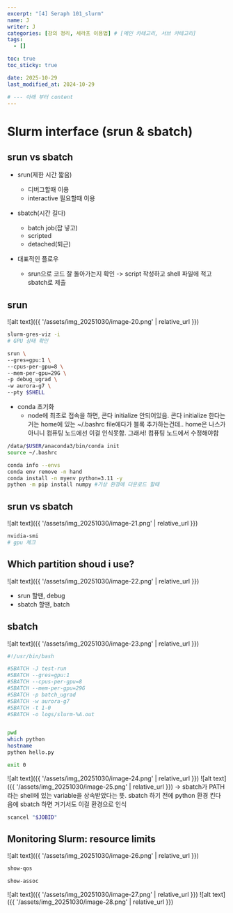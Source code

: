 ```yaml
---
excerpt: "[4] Seraph 101_slurm"
name: J
writer: J
categories: [강의 정리, 세라프 이용법] # [메인 카테고리, 서브 카테고리]
tags:
  - []

toc: true
toc_sticky: true

date: 2025-10-29
last_modified_at: 2024-10-29

# --- 아래 부터 content
---
```

# Slurm interface (srun & sbatch)

## srun vs sbatch
- srun(제한 시간 짧음)
    - 디버그할때 이용
    - interactive 필요할때 이용
- sbatch(시간 길다)
    - batch job(잡 넣고)
    - scripted
    - detached(퇴근)

- 대표적인 플로우
    - srun으로 코드 잘 돌아가는지 확인 -> script 작성하고 shell 파일에 적고 sbatch로 제출

## srun
![alt text]({{ '/assets/img_20251030/image-20.png' | relative_url }})
```bash
slurm-gres-viz -i
# GPU 상태 확인
```
```bash
srun \
--gres=gpu:1 \
--cpus-per-gpu=8 \
--mem-per-gpu=29G \
-p debug_ugrad \
-w aurora-g7 \
--pty $SHELL
```

- conda 초기화
    - node에 최초로 접속을 하면, 콘다 initialize 안되어있음. 콘다 initialize 한다는거는 home에 있는 ~/.bashrc file에다가 블록 추가하는건데.. home은 나스가 아니니 컴퓨팅 노드에선 이걸 인식못함. 그래서! 컴퓨팅 노드에서 수정해야함

```bash
/data/$USER/anaconda3/bin/conda init
source ~/.bashrc
```
```bash
conda info --envs
conda env remove -n hand
conda install -n myenv python=3.11 -y
python -m pip install numpy #가상 환경에 다운로드 할때
```


## srun vs sbatch


![alt text]({{ '/assets/img_20251030/image-21.png' | relative_url }})


```bash
nvidia-smi
# gpu 체크
```


## Which partition shoud i use?

![alt text]({{ '/assets/img_20251030/image-22.png' | relative_url }})

- srun 할땐, debug
- sbatch 할땐, batch

## sbatch

![alt text]({{ '/assets/img_20251030/image-23.png' | relative_url }})

```bash
#!/usr/bin/bash

#SBATCH -J test-run
#SBATCH --gres=gpu:1
#SBATCH --cpus-per-gpu=8
#SBATCH --mem-per-gpu=29G
#SBATCH -p batch_ugrad
#SBATCH -w aurora-g7
#SBATCH -t 1-0
#SBATCH -o logs/slurm-%A.out


pwd
which python
hostname
python hello.py

exit 0
```

![alt text]({{ '/assets/img_20251030/image-24.png' | relative_url }})
![alt text]({{ '/assets/img_20251030/image-25.png' | relative_url }})
-> sbatch가 PATH라는 shell에 있는 variable을 상속받았다는 뜻. sbatch 하기 전에 python 환경 킨다음에 sbatch 하면 거기서도 이걸 환경으로 인식

```bash
scancel "$JOBID"
```

## Monitoring Slurm: resource limits

![alt text]({{ '/assets/img_20251030/image-26.png' | relative_url }})
```bash
show-qos

show-assoc
```

![alt text]({{ '/assets/img_20251030/image-27.png' | relative_url }})
![alt text]({{ '/assets/img_20251030/image-28.png' | relative_url }})